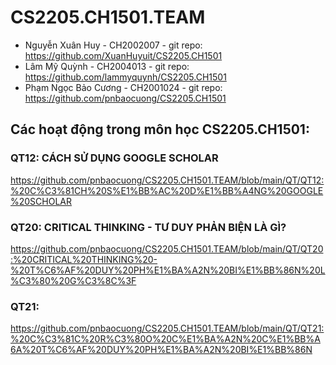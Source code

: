 # CS2205.CH1501.TEAM
- Nguyễn Xuân Huy - CH2002007 - git repo: https://github.com/XuanHuyuit/CS2205.CH1501
- Lâm Mỹ Quỳnh - CH2004013 - git repo: https://github.com/lammyquynh/CS2205.CH1501
- Phạm Ngọc Bảo Cương - CH2001024 - git repo: https://github.com/pnbaocuong/CS2205.CH1501

## Các hoạt động trong môn học CS2205.CH1501:

### QT12: CÁCH SỬ DỤNG GOOGLE SCHOLAR
https://github.com/pnbaocuong/CS2205.CH1501.TEAM/blob/main/QT/QT12:%20C%C3%81CH%20S%E1%BB%AC%20D%E1%BB%A4NG%20GOOGLE%20SCHOLAR

### QT20: CRITICAL THINKING - TƯ DUY PHẢN BIỆN LÀ GÌ?
https://github.com/pnbaocuong/CS2205.CH1501.TEAM/blob/main/QT/QT20:%20CRITICAL%20THINKING%20-%20T%C6%AF%20DUY%20PH%E1%BA%A2N%20BI%E1%BB%86N%20L%C3%80%20G%C3%8C%3F
### QT21:
https://github.com/pnbaocuong/CS2205.CH1501.TEAM/blob/main/QT/QT21:%20C%C3%81C%20R%C3%80O%20C%E1%BA%A2N%20C%E1%BB%A6A%20T%C6%AF%20DUY%20PH%E1%BA%A2N%20BI%E1%BB%86N